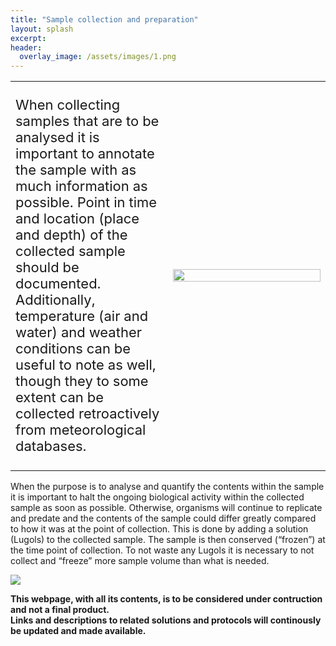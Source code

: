 ```yaml
---
title: "Sample collection and preparation"
layout: splash
excerpt: 
header:
  overlay_image: /assets/images/1.png
---
```

<style>
td, tr {
   border: none!important;
}
</style>

<table width="100%">
 <tr>
    <td width="50%"><p style="font-size:22px">When collecting samples that are to be analysed it is important to annotate the sample with as much information as possible. Point in time and location (place and depth) of the collected sample should be documented. Additionally, temperature (air and water) and weather conditions can be useful to note as well, though they to some extent can be collected retroactively from meteorological databases.</p>
</td>
    <td width="50%"><img src="/assets/images/1b_cut.png" width="100%">
</td>
</tr>
</table>

When the purpose is to analyse and quantify the contents within the sample it is important to halt the ongoing biological activity within the collected sample as soon as possible. Otherwise, organisms will continue to replicate and predate and the contents of the sample could differ greatly compared to how it was at the point of collection. This is done by adding a solution (Lugols) to the collected sample. The sample is then conserved (“frozen”) at the time point of collection. To not waste any Lugols it is necessary to not collect and “freeze” more sample volume than what is needed.

<td><img src="/assets/images/OFM_fieldkit.jpg">
</td>

<strong>This webpage, with all its contents, is to be considered under contruction and not a final product.</strong>
<br>
<strong>Links and descriptions to related solutions and protocols will continously be updated and made available.</strong>













